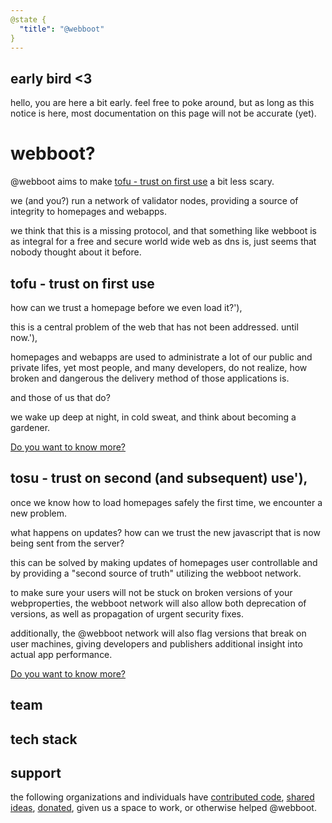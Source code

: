 ```yaml
---
@state {
  "title": "@webboot"
}
---
```


<Hero state></Hero>

<div id='about'>

## early bird <3

hello, you are here a bit early.
feel free to poke around,
but as long as this notice is here,
most documentation on this page will not be accurate (yet).

# webboot?

@webboot aims to make
[tofu - trust on first use](https://en.wikipedia.org/wiki/Trust_on_first_use)
a bit less scary.

we (and you?) run a network of validator nodes,
providing a source of integrity to homepages and webapps.

we think that this is a missing protocol,
and that something like webboot is as integral
for a free and secure world wide web as dns is,
just seems that nobody thought about it before.

</div>

<div id='tofu'>

## tofu - trust on first use

<Float
  state=''
  img="/comics/brainlesstales-tofu.jpg"
  height="346"
  width="389"
  url="https://www.brainlesstales.com/"
  text="comic by brainlesstales">
</Float>

how can we trust a homepage before we even load it?'),

this is a central problem of the web that has not been addressed. until now.'),

homepages and webapps are used to administrate a lot of our public and private lifes,
yet most people, and many developers, do not realize,
how broken and dangerous the delivery method of those applications is.

and those of us that do?

we wake up deep at night, in cold sweat, and think about becoming a gardener.

[Do you want to know more?](/tofu/)

</div>

<div id='tosu'>

## tosu - trust on second (and subsequent) use'),

<Float
  state=''
  right="true"
  img="/comics/sebiwi-trust.jpg"
  height="246"
  width="389"
  url="https://sebiwi.github.io/"
  text="comic by sebiwi">
</Float>

once we know how to load homepages safely the first time, we encounter a new problem.

what happens on updates?
how can we trust the new javascript that is now being sent from the server?

this can be solved by making updates of homepages user controllable
and by providing a "second source of truth" utilizing the webboot network.

to make sure your users will not be stuck on broken versions of your webproperties,
the webboot network will also allow both deprecation of versions,
as well as propagation of urgent security fixes.

additionally, the @webboot network will also flag versions that break on user machines,
giving developers and publishers additional insight into actual app performance.

[Do you want to know more?](/tosu/)

</div>

<div id='team'>

## team

<Team state></Team>

</div>

<div id='tech'>

## tech stack

<Tech state></Tech>

</div>

<div id='support'>

## support

the following organizations and individuals have
[contributed code](/support/#contribute),
[shared ideas](/support/#suggestions),
[donated](/support/#donate),
given us a space to work, or otherwise helped @webboot.

<Support state></Support>

</div>
